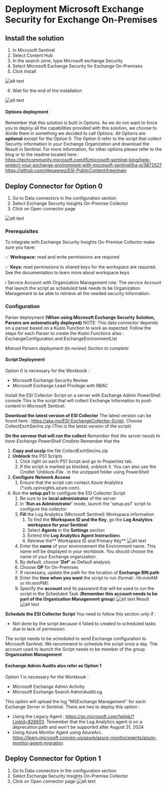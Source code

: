 # Deployment Microsoft Exchange Security for Exchange On-Premises

## Install the solution
1.	In Microsoft Sentinel
2.	Select Content Hub
3.	In the search zone, type Microsoft exchange Security
4.	Select Microsoft Exchange Security for Exchange On-Premises
5.	Click Install

![alt text](https://github.com/nlepagnez/ESI-PublicContent/blob/main/Documentations/Images/Image01.png "Install Solution")

6.	Wait for the end of the installation

![alt text](https://github.com/nlepagnez/ESI-PublicContent/blob/main/Documentations/Images/Image02.png "Wait")

#### Options deployment
Remember that this solution is built in Options.
As we do not want to force you to deploy all the capabilities provided with this solution, we choose to divide them in something we decided to call Options.
All Options are **optional** except for the Option 0.
The Option 0 refer to the script that collect Security information in your Exchange Organization and download the Result in Sentinel.
For more information, for other options please refer to the blog or to the readme located here :
https://techcommunity.microsoft.com/t5/microsoft-sentinel-blog/help-protect-your-exchange-environment-with-microsoft-sentinel/ba-p/3872527
https://github.com/nlepagnez/ESI-PublicContent/tree/main


## Deploy Connector for Option 0

1.	Go to Data connectors in the configuration section
2.	Select Exchange Security Insights On-Premise Collector
3.	Click on Open connector page

![alt text](https://github.com/nlepagnez/ESI-PublicContent/blob/main/Documentations/Images/Image03.png "Connector Deployment")

### Prerequisites
To integrate with Exchange Security Insights On-Premise Collector make sure you have:

✅ **Workspace:** read and write permissions are required

✅ **Keys:** read permissions to shared keys for the workspace are required. See the documentation to learn more about workspace keys


 ℹ️ Service Account with Organization Management role: The service Account that launch the script as scheduled task needs to be Organization Management to be able to retrieve all the needed security Information.

### Configuration
Parser deployment **(When using Microsoft Exchange Security Solution, Parsers are automatically deployed)**
NOTE: This data connector depends on a parser based on a Kusto Function to work as expected. Follow the steps for each Parser to create the Kusto Functions alias : ExchangeConfiguration and ExchangeEnvironmentList

*Manual Parsers deployment (to review)*
*Section to complete*


#### Script Deployment
Option 0 is necessary for the Workbook : 
- Microsoft Exchange Security Review
- Microsoft Exchange Least Privilege with RBAC


Install the ESI Collector Script on a server with Exchange Admin PowerShell console
This is the script that will collect Exchange Information to push content in Microsoft Sentinel.


**Download the latest version of ESI Collector**
The latest version can be found here : https://aka.ms/ESI-ExchangeCollector-Script.
Choose CollectExchSecIns.zip (This is the latest version of the script)

**On the serveur that will run the collect**
*Remember that the server needs to have Exchange PowerShell Cmdlets*
Remember that the 
1. **Copy and unzip** the file CollectExchSecIns.zip
2. **Unblock** the PS1 Scripts
   1. Click right on each PS1 Script and go to Properties tab.
   2. If the script is marked as blocked, unblock it. You can also use the Cmdlet 'Unblock-File . in the unzipped folder using PowerShell
3. **Configure** **Network Access**
   1. Ensure that the script can contact Azure Analytics (*.ods.opinsights.azure.com).
4. Run the **setup.ps1** to configure the ESI Collector Script
   1. Be sure to be **local administrator** of the server
   2. In **'Run as Administrator'** mode, launch the 'setup.ps1' script to configure the collector
   3. **Fill** the Log Analytics (Microsoft Sentinel) Workspace information
      1. To find the **Workspace ID and the Key**, go the **Log Analytics workspace for your Sentinel**
      2. Select **Agents** in the **Settings** section
      3. Extend the **Log Analytics Agent Instruction**s
      4. Retrieve the** Workspace ID and Primary Key**
![alt text](https://github.com/nlepagnez/ESI-PublicContent/blob/main/Documentations/Images/Image07.png)
   1. Enter the **name** of your environement the Environment name. This name will be displayed in your workbook. You should choose the name of your Exchange organization.  
   2. By default, choose '**Def'** as Default analysis. 
   3. Choose **OP** for On-Premises
   4. If necessary, update the path for the location of **Exchange BIN path**
   5. Enter the **time when you want** the script to run (format : hh:mmAM or hh:mmPM):
   6. Specify the **account** and its password that will be used to run the script in the Scheduled Task (**Remember this account needs to be part of the Organization Management group**)
![alt text](https://github.com/nlepagnez/ESI-PublicContent/blob/main/Documentations/Images/Image08.png)
Result
![alt text](https://github.com/nlepagnez/ESI-PublicContent/blob/main/Documentations/Images/Image09.png)


**Schedule the ESI Collector Script**
You need to follow this section only if :
- Not done by the  script because it failed to created to scheduled tasks due to lack of permission 

The script needs to be scheduled to send Exchange configuration to Microsoft Sentinel.
We recommend to schedule the script once a day.
The account used to launch the Script needs to be member of the group **Organization Management**

#### Exchange Admin Audits also refer as Option 1
Option 1 is necessary for the Workbook : 
- Microsoft Exchange Admin Activity
- Microsoft Exchange Search AdminAuditLog

This option will upload the log "MSExchange Management" for each Exchange Server in Sentinel.
There are two to deploy this option :
- Using the Legacy Agent : https://go.microsoft.com/fwlink/?LinkId=828603. Temember that the Log Analytics agent is on a deprecation path and won't be supported after August 31, 2024
- Using Azure Monitor Agent using AzureArc. https://learn.microsoft.com/en-us/azure/azure-monitor/agents/azure-monitor-agent-migration

## Deploy Connector for Option 1

1.	Go to Data connectors in the configuration section
2.	Select Exchange Security Insights On-Premise Collector
3.	Click on Open connector page
![alt text](https://github.com/nlepagnez/ESI-PublicContent/blob/main/Documentations/Images/Image10.png "Connector Deployment")

